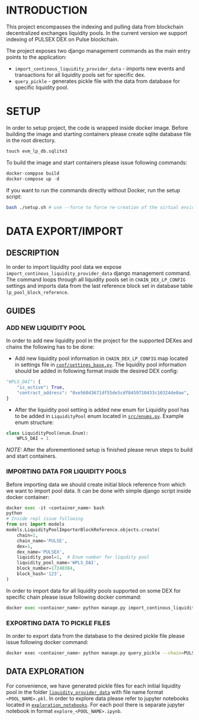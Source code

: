 # INTRODUCTION
This project encompasses the indexing and pulling data from blockchain decentralized exchanges liquidity pools.
In the current version we support indexing of PULSEX DEX on Pulse blockchain.

The project exposes two django management commands as the main entry points to the application:
- `import_continous_liquidity_provider_data` - imports new events and transactions for all liquidity pools set for specific dex.
- `query_pickle` - generates pickle file with the data from database for specific liquidity pool.

# SETUP 
In order to setup project, the code is wrapped inside docker image.
Before building the image and starting containers please create sqlite database file in the root directory.
```python
touch evm_lp_db.sqlite3
```
To build the image and start containers please issue following commands:
```python
docker-comppse build 
docker-compose up -d 
```

If you want to run the commands directly without Docker, run the setup script:
```bash
bash ./setup.sh # use --force to force re-creation of the virtual environment
```

# DATA EXPORT/IMPORT
## DESCRIPTION 
In order to import liquidity pool data we expose `import_continous_liquidity_provider_data` django management command.
The command loops through all liquidity pools set in `CHAIN_DEX_LP_CONFIG` settings and imports data from the last
reference block set in database table `lp_pool_block_reference`.

## GUIDES
### ADD NEW LIQUIDITY POOL
In order to add new liquidity pool in the project for the supported DEXes and chains the following has to be done:
- Add new liquidity pool information in `CHAIN_DEX_LP_CONFIG` map located in settings file in [`conf/settings_base.py`](conf/settings_base.py). The liquidity pool information should be added in following format inside the desired DEX config:
```python
"WPLS_DAI": {
    "is_active": True,
    "contract_address": "0xe56043671df55de5cdf8459710433c10324de0ae",
}
```
- After the liquidity pool setting is added new enum for Liquidity pool has to be added in `LiquidityPool` enum located in [`src/enums.py`](src/enums.py). Example enum structure:
```python
class LiquidityPool(enum.Enum):
    WPLS_DAI = 1
```
*NOTE:* After the aforementioned setup is finished please rerun steps to build and start containers.

### IMPORTING DATA FOR LIQUIDITY POOLS
Before importing data we should create initial block reference from which we want to import pool data. It can be done with simple django script inside docker container:
```python
docker exec -it <container_name> bash 
python 
# Inside repl issue following
from src import models
models.LiquidityPoolImporterBlockReference.objects.create(
    chain=1,
    chain_name='PULSE',
    dex=1,   
    dex_name='PULSEX',
    liquidity_pool=1,  # Enum number for liqudity pool
    liquidity_pool_name='WPLS_DAI',
    block_number=17240384,
    block_hash='123',
)
```
In order to import data for all liquidity pools supported on some DEX for specific chain please issue following docker command:
```python
docker exec <container_name> python manage.py import_continous_liquidity_provider_data  --chain=PULSE --dex=PULSEX
```

### EXPORTING DATA TO PICKLE FILES
In order to export data from the database to the desired pickle file please issue following docker command:
```bash
docker exec <container_name> python manage.py query_pickle --chain=PULSE --dex=PULSEX --pool=WPLS_DAI --output-file=my_file.pkl
```


## DATA EXPLORATION
For convenience, we have generated pickle files for each initial liquidity pool in the folder [`liquidity_provider_data`](liquidity_provider_data) with file name format `<POOL_NAME>.pkl`.
In order to explore data please refer to jupyter notebooks located in [`exploration_notebooks`](exploration_notebooks). For each pool there is separate jupyter notebook in format `explore_<POOL_NAME>.ipynb`.
